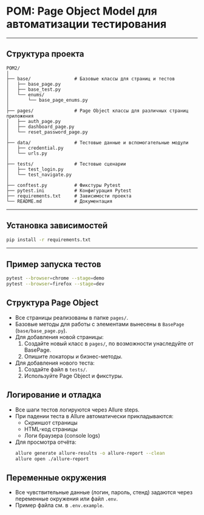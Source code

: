 # POM: Page Object Model для автоматизации тестирования

---

## Структура проекта

```
POM2/
│
├── base/                # Базовые классы для страниц и тестов
│   ├── base_page.py
│   ├── base_test.py
│   └── enums/
│       └── base_page_enums.py
│
├── pages/               # Page Object классы для различных страниц приложения
│   ├── auth_page.py
│   ├── dashboard_page.py
│   └── reset_password_page.py
│
├── data/                # Тестовые данные и вспомогательные модули
│   ├── credential.py
│   └── urls.py
│
├── tests/               # Тестовые сценарии
│   ├── test_login.py
│   └── test_navigate.py
│
├── conftest.py          # Фикстуры Pytest
├── pytest.ini           # Конфигурация Pytest
├── requirements.txt     # Зависимости проекта
└── README.md            # Документация
```

---

## Установка зависимостей

  ```bash
  pip install -r requirements.txt
  ```

---

## Пример запуска тестов

```bash
pytest --browser=chrome --stage=demo
pytest --browser=firefox --stage=dev
```

## Структура Page Object

- Все страницы реализованы в папке `pages/`.
- Базовые методы для работы с элементами вынесены в `BasePage` (`base/base_page.py`).
- Для добавления новой страницы:
  1. Создайте новый класс в `pages/`, по возможности унаследуйте от BasePage.
  2. Опишите локаторы и бизнес-методы.
- Для добавления нового теста:
  1. Создайте файл в `tests/`.
  2. Используйте Page Object и фикстуры.

## Логирование и отладка

- Все шаги тестов логируются через Allure steps.
- При падении теста в Allure автоматически прикладываются:
  - Скриншот страницы
  - HTML-код страницы
  - Логи браузера (console logs)
- Для просмотра отчёта:
  ```bash
  allure generate allure-results -o allure-report --clean
  allure open ./allure-report
  ```

## Переменные окружения

- Все чувствительные данные (логин, пароль, стенд) задаются через переменные окружения или файл `.env`.
- Пример файла см. в `.env.example`.
